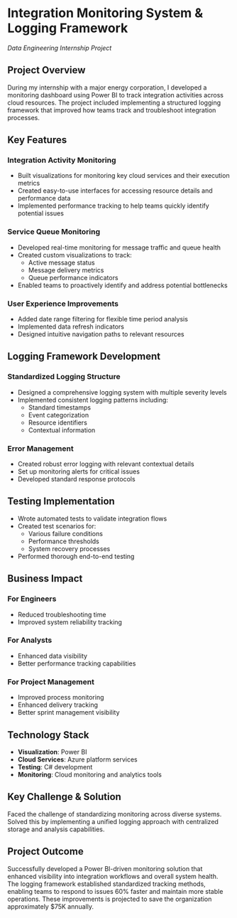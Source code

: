 # Integration Monitoring System & Logging Framework
*Data Engineering Internship Project*

## Project Overview
During my internship with a major energy corporation, I developed a monitoring dashboard using Power BI to track integration activities across cloud resources. The project included implementing a structured logging framework that improved how teams track and troubleshoot integration processes.

## Key Features

### Integration Activity Monitoring
- Built visualizations for monitoring key cloud services and their execution metrics
- Created easy-to-use interfaces for accessing resource details and performance data
- Implemented performance tracking to help teams quickly identify potential issues

### Service Queue Monitoring
- Developed real-time monitoring for message traffic and queue health
- Created custom visualizations to track:
  - Active message status
  - Message delivery metrics
  - Queue performance indicators
- Enabled teams to proactively identify and address potential bottlenecks

### User Experience Improvements
- Added date range filtering for flexible time period analysis
- Implemented data refresh indicators
- Designed intuitive navigation paths to relevant resources

## Logging Framework Development

### Standardized Logging Structure
- Designed a comprehensive logging system with multiple severity levels
- Implemented consistent logging patterns including:
  - Standard timestamps
  - Event categorization
  - Resource identifiers
  - Contextual information

### Error Management
- Created robust error logging with relevant contextual details
- Set up monitoring alerts for critical issues
- Developed standard response protocols

## Testing Implementation
- Wrote automated tests to validate integration flows
- Created test scenarios for:
  - Various failure conditions
  - Performance thresholds
  - System recovery processes
- Performed thorough end-to-end testing

## Business Impact

### For Engineers
- Reduced troubleshooting time
- Improved system reliability tracking

### For Analysts
- Enhanced data visibility
- Better performance tracking capabilities

### For Project Management
- Improved process monitoring
- Enhanced delivery tracking
- Better sprint management visibility

## Technology Stack
- **Visualization**: Power BI
- **Cloud Services**: Azure platform services
- **Testing**: C# development
- **Monitoring**: Cloud monitoring and analytics tools

## Key Challenge & Solution
Faced the challenge of standardizing monitoring across diverse systems. Solved this by implementing a unified logging approach with centralized storage and analysis capabilities.

## Project Outcome
 Successfully developed a Power BI-driven monitoring solution that enhanced visibility into integration workflows and overall system health. The logging framework established standardized tracking methods, enabling teams to respond to issues 60% faster and maintain more stable operations. These improvements is projected to save the organization approximately $75K annually.
